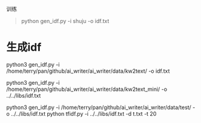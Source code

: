 训练

>python gen_idf.py -i shuju -o idf.txt

# 生成idf
python3 gen_idf.py -i /home/terry/pan/github/ai_writer/ai_writer/data/kw2text/ -o idf.txt

python3 gen_idf.py -i /home/terry/pan/github/ai_writer/ai_writer/data/kw2text_mini/ -o ../../libs/idf.txt



python3 gen_idf.py -i /home/terry/pan/github/ai_writer/ai_writer/data/test/ -o ../../libs/idf.txt
python tfidf.py -i ../../libs/idf.txt -d t.txt -t 20